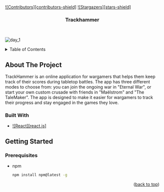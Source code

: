 <a name="readme-top"></a>

[![Contributors][contributors-shield]][contributors-url]
[![Stargazers][stars-shield]][stars-url]

<!-- PROJECT LOGO -->

<h3 align="center">Trackhammer</h3>

<br />

![day_1](https://user-images.githubusercontent.com/62343240/217972414-7f39b564-6542-4462-b813-3093b7be044f.gif)

<!-- TABLE OF CONTENTS -->
<details>
  <summary>Table of Contents</summary>
  <ol>
    <li>
      <a href="#about-the-project">About The Project</a>
      <ul>
        <li><a href="#built-with">Built With</a></li>
      </ul>
    </li>
    <li>
      <a href="#getting-started">Getting Started</a>
      <ul>
        <li><a href="#prerequisites">Prerequisites</a></li>
      </ul>
    </li>
  </ol>
</details>

<!-- ABOUT THE PROJECT -->

## About The Project

<p align="center">
    <p>
    TrackHammer is an online application for wargamers that helps them keep track of their scores during tabletop battles. The app has three different modes to choose from: you can join the ongoing war in "Eternal War", or start your own custom crusade with friends in "Maëlstrom" and "The TaleMaker". The app is designed to make it easier for wargamers to track their progress and stay engaged in the games they love.
    </p>
</p>

### Built With

- [![React][react.js]][react-url]


<!-- GETTING STARTED -->

## Getting Started

### Prerequisites

- npm
  ```sh
  npm install npm@latest -g
  ```

<p align="right">(<a href="#readme-top">back to top</a>)</p>

[contributors-url]: https://github.com/mrccniv/Trackhammer/graphs/contributors
[stars-url]: https://github.com/mrccniv/Trackhamme/stargazers
[react-url]: https://reactjs.org/
